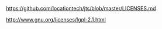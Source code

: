 https://github.com/locationtech/jts/blob/master/LICENSES.md

http://www.gnu.org/licenses/lgpl-2.1.html
